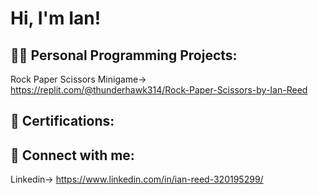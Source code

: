 <h1>Hi, I'm Ian! </h1>

<h2> 👨‍💻 Personal Programming Projects:</h2>

Rock Paper Scissors Minigame-> https://replit.com/@thunderhawk314/Rock-Paper-Scissors-by-Ian-Reed

<h2> 📜 Certifications:</h2>

<h2> 🤳 Connect with me:</h2>

Linkedin-> https://www.linkedin.com/in/ian-reed-320195299/
